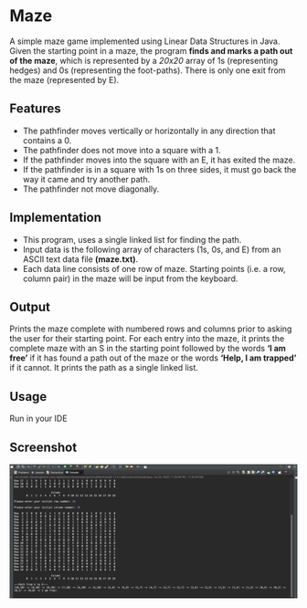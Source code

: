 # Maze
A simple maze game implemented using Linear Data Structures in Java.
Given the starting point in a maze, the program **finds and marks a path out of the maze**, which is represented by a *20x20* array of 1s (representing hedges) and 0s (representing the foot-paths). There is only one exit from the maze (represented by E).

## Features
* The pathfinder moves vertically or horizontally in any direction that contains a 0.
* The pathfinder does not move into a square with a 1.
* If the pathfinder moves into the square with an E, it has exited the maze.
* If the pathfinder is in a square with 1s on three sides, it must go back the way it came and try another path.  
* The pathfinder not move diagonally. 

## Implementation
* This program, uses a single linked list for finding the path.
* Input data is the following array of characters (1s, 0s, and E) from an ASCII text data file **(maze.txt)**.
* Each data line consists of one row of maze. Starting points (i.e. a row, column pair) in the maze will be input from the keyboard.

## Output
Prints the maze complete with numbered rows and columns prior to asking the user for their starting point. For each entry into the maze, it prints the complete maze with an S in the starting point followed by the words **‘I am free’** if it has found a path out of the maze or the words **‘Help, I am trapped’** if it cannot. It prints the path as a single linked list.

## Usage
Run in your IDE

## Screenshot
![Maze screenshot](/screenshot/screenshot.png)
